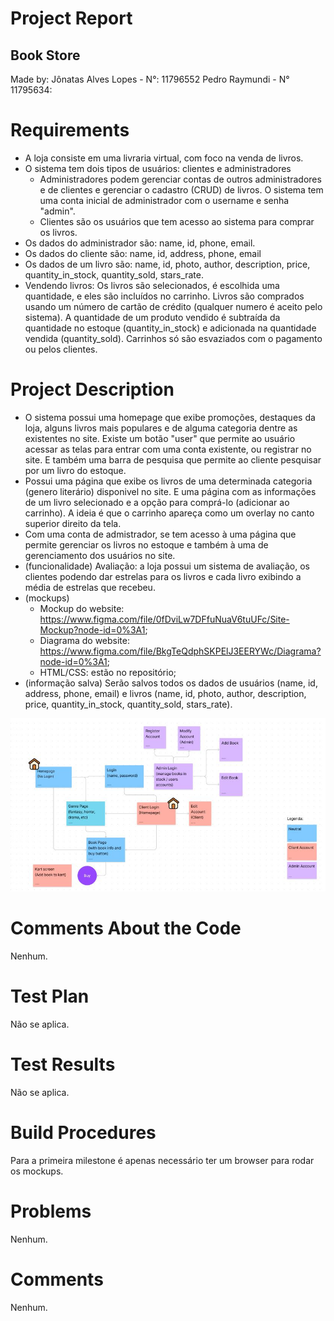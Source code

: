 # Project Report
## Book Store
Made by:
Jônatas Alves Lopes - N°: 11796552
Pedro Raymundi - N° 11795634: 


# Requirements

- A loja consiste em uma livraria virtual, com foco na venda de livros. 
-   O sistema tem dois tipos de usuários: clientes e administradores
	-  Administradores podem gerenciar contas de outros administradores e de clientes e gerenciar o cadastro (CRUD) de livros. O sistema tem uma conta inicial de administrador com o username e senha "admin".
	- Clientes são os usuários que tem acesso ao sistema para comprar os livros.
-   Os dados do administrador são: name, id, phone, email.
-   Os dados do cliente são: name, id, address, phone, email
-   Os dados de um livro são: name, id, photo, author, description, price, quantity_in_stock, quantity_sold, stars_rate.
- Vendendo livros: Os livros são selecionados, é escolhida uma quantidade, e eles são incluídos no carrinho. Livros são comprados usando um número de cartão de crédito (qualquer numero é aceito pelo sistema). A quantidade de um produto vendido é subtraída da quantidade no estoque (quantity_in_stock) e adicionada na quantidade vendida (quantity_sold). Carrinhos só são esvaziados com o pagamento ou pelos clientes. 

# Project Description

-	O sistema possui uma homepage que exibe promoções, destaques da loja, alguns livros mais populares e de alguma categoria dentre as existentes no site.
Existe um botão "user" que permite ao usuário acessar as telas para entrar com uma conta existente, ou registrar no site. E também uma barra de pesquisa que permite ao cliente pesquisar por um livro do estoque.
-	Possui uma página que exibe os livros de uma determinada categoria (genero literário) disponivel no site. E uma página com as informações de um livro selecionado e a opção para comprá-lo (adicionar ao carrinho). A ideia é que o carrinho apareça como um overlay no canto superior direito da tela.
-	Com uma conta de admistrador, se tem acesso à uma página que permite gerenciar os livros no estoque e também à uma de gerenciamento dos usuários no site. 
-	(funcionalidade) Avaliação: a loja possui um sistema de avaliação, os clientes podendo dar estrelas para os livros e cada livro exibindo a média de estrelas que recebeu.
-	(mockups)
	- Mockup do website: https://www.figma.com/file/0fDviLw7DFfuNuaV6tuUFc/Site-Mockup?node-id=0%3A1;
	- Diagrama do website: https://www.figma.com/file/BkgTeQdphSKPElJ3EERYWc/Diagrama?node-id=0%3A1;
	- HTML/CSS: estão no repositório;
-	(informação salva) Serão salvos todos os dados de usuários (name, id, address, phone, email) e livros (name, id, photo, author, description, price, quantity_in_stock, quantity_sold, stars_rate).

![alt text](Mockup_Homepage/img/diagrama.JPG)


# Comments About the Code
Nenhum.

# Test Plan
Não se aplica.

# Test Results
Não se aplica.

# Build Procedures
Para a primeira milestone é apenas necessário ter um browser para rodar os mockups.

# Problems
Nenhum.
    
# Comments
Nenhum.
